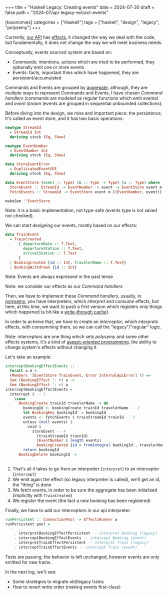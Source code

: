 +++
title = "Haskell Legacy: Creating events"
date = 2024-07-30
draft = false
path = "2024-07/api-legacy-extract-events"

[taxonomies]
categories = ["Haskell"]
tags = ["haskell", "design", "legacy", "polysemy"]
+++

Currently, [our API](@/2024-07-09_api-legacy-introduction.md) has [effects](@/2024-07-23_api-legacy-extract-effects.md),
it changed the way we deal with the code, but fundamentally, it does not change
the way we will meet business needs.

Conceptually, events sourced system are based on:

* Commands: intentions, actions which are tried to be performed, they optionally emit one or more events
* Events: facts, important thins which have happened, they are persistent/accumulated

Commands and Events are grouped by [aggregate](https://martinfowler.com/bliki/DDD_Aggregate.html),
although, they are multiple ways to represent Commands and Events, I have chosen
*Command handlers* (commands are modeled as regular functions which emit events)
and *event stream* (events are grouped in sequential unbounded collections).

Before diving into the design, we miss and important piece: the persistence,
it's called an event store, and it has two basic operations:

```haskell
newtype StreamId
  = StreamId Int
  deriving stock (Eq, Show)

newtype EventNumber
  = EventNumber Int
  deriving stock (Eq, Show)

data StoreEventError
  = DupliicatedEventSEE
  deriving stock (Eq, Show)

data EventStore (event :: Type) (m :: Type -> Type) (a :: Type) where
  StoreEvent :: StreamId -> EventNumber -> event -> EventStore event m (Either StoreEventError ())
  FetchEvents :: StreamId -> EventStore event m [(EventNumber, event)]

makeSem ''EventStore
```

Note: it is a basic implementation, not type-safe (events type is not saved
nor checked).

We can start designing our events, mostly based on our effects:

```haskell
data TrainEvent
  = TrainCreated
      { departureDate :: T.Text,
        departureStation :: T.Text,
        arrivalStation :: T.Text
      }
  | BookingCreated {id :: Int, travelerName :: T.Text}
  | BookingWithdrawn {id :: Int}
```

Note: Events are always expressed in the past tense

Note: we consider our effects as our *Command handlers*

Then, we have to implement these *Command handlers*, usually, in [polysemy](https://hackage.haskell.org/package/polysemy),
you have interpreters, which *interpret* and *consume* effects, but here,
at this time, we want to push a first version which registers only things
which happened (a bit like a [write-through cache](https://docs.aws.amazon.com/whitepapers/latest/database-caching-strategies-using-redis/caching-patterns.html#write-through)).

In order to acheive that, we have to create an *interceptor*, which
*interprets* effects, with *consumming* them, so we can call the "legacy"/"regular"
logic.

Note: interceptors are one thing which sets *polysemy* and some other effects systems,
it's a kind of [aspect-oriented programming](https://en.wikipedia.org/wiki/Aspect-oriented_programming),
the ability to change system's effects without changing it.

Let's take an example:

```haskell
interceptBookingEffectEvents ::
  forall a m r.
  (Members '[EventStore TrainEvent, Error InternalApiError] r) =>
  Sem (BookingEffect ': r) a ->
  Sem (BookingEffect ': r) a
interceptBookingEffectEvents =
  intercept $ -- 1
    \case
      BookingCreate trainId travelerName -> do
        bookingId <- bookingCreate trainId travelerName -- 2
        let BookingKey bookingId' = bookingId
        events <- fetchEvents $ trainStreamId trainId -- 3
        unless (null events) $
          void $
            storeEvent -- 4
              (trainStreamId trainId)
              (EventNumber $ length events)
              BookingCreated {id = fromIntegral bookingId', travelerName = travelerName}
        return bookingId
      BookingDelete bookingId ->
        -- ...
```

1. That's all it takes to go from an interpreter (`interpret`) to an interceptor (`intercept`)
2. We emit again the effect (so legacy interpreter is called), we'll get an id, the "thing" is done
3. We fetch events, in order to be sure the aggregate has been initialized (implicitly with `TrainCreated`)
4. We register the event (the fact a new booking has been registered)

Finally, we have to add our interceptors in our api interpreter:

```haskell
runPersistent :: ConnectionPool -> EffectsRunner a
runPersistent pool =
  -- ...
    . interpretBookingEffectPersistent -- interpret Booking (legacy)
    . interceptBookingEffectEvents -- intercept Booking (event)
    . interpretTrainEffectPersistent -- interpret Train (legacy)
    . interceptTrainEffectEvents -- intercept Train (event)
```

Tests are passing, the behavior is left unchanged, however events are only
emitted for new trains.

In the next log, we'll see:

* Some strategies to migrate old/legacy trains
* How to revert write order (making events first-class)
